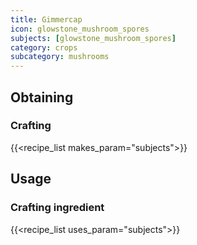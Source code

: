 ```yaml
---
title: Gimmercap
icon: glowstone_mushroom_spores
subjects: [glowstone_mushroom_spores]
category: crops
subcategory: mushrooms
---
```




Obtaining
---------

### Crafting
{{<recipe_list makes_param="subjects">}}

Usage
-----

### Crafting ingredient
{{<recipe_list uses_param="subjects">}}
